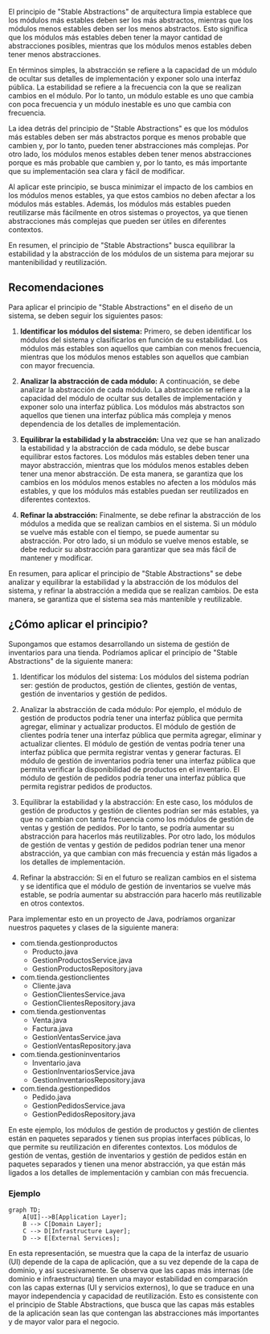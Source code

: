 El principio de "Stable Abstractions" de arquitectura limpia establece que los módulos más estables deben ser los más abstractos, mientras que los módulos menos estables deben ser los menos abstractos. Esto significa que los módulos más estables deben tener la mayor cantidad de abstracciones posibles, mientras que los módulos menos estables deben tener menos abstracciones.

En términos simples, la abstracción se refiere a la capacidad de un módulo de ocultar sus detalles de implementación y exponer solo una interfaz pública. La estabilidad se refiere a la frecuencia con la que se realizan cambios en el módulo. Por lo tanto, un módulo estable es uno que cambia con poca frecuencia y un módulo inestable es uno que cambia con frecuencia.

La idea detrás del principio de "Stable Abstractions" es que los módulos más estables deben ser más abstractos porque es menos probable que cambien y, por lo tanto, pueden tener abstracciones más complejas. Por otro lado, los módulos menos estables deben tener menos abstracciones porque es más probable que cambien y, por lo tanto, es más importante que su implementación sea clara y fácil de modificar.

Al aplicar este principio, se busca minimizar el impacto de los cambios en los módulos menos estables, ya que estos cambios no deben afectar a los módulos más estables. Además, los módulos más estables pueden reutilizarse más fácilmente en otros sistemas o proyectos, ya que tienen abstracciones más complejas que pueden ser útiles en diferentes contextos.

En resumen, el principio de "Stable Abstractions" busca equilibrar la estabilidad y la abstracción de los módulos de un sistema para mejorar su mantenibilidad y reutilización.

## Recomendaciones

Para aplicar el principio de "Stable Abstractions" en el diseño de un sistema, se deben seguir los siguientes pasos:

1. **Identificar los módulos del sistema:** Primero, se deben identificar los módulos del sistema y clasificarlos en función de su estabilidad. Los módulos más estables son aquellos que cambian con menos frecuencia, mientras que los módulos menos estables son aquellos que cambian con mayor frecuencia.

2. **Analizar la abstracción de cada módulo:** A continuación, se debe analizar la abstracción de cada módulo. La abstracción se refiere a la capacidad del módulo de ocultar sus detalles de implementación y exponer solo una interfaz pública. Los módulos más abstractos son aquellos que tienen una interfaz pública más compleja y menos dependencia de los detalles de implementación.

3. **Equilibrar la estabilidad y la abstracción:** Una vez que se han analizado la estabilidad y la abstracción de cada módulo, se debe buscar equilibrar estos factores. Los módulos más estables deben tener una mayor abstracción, mientras que los módulos menos estables deben tener una menor abstracción. De esta manera, se garantiza que los cambios en los módulos menos estables no afecten a los módulos más estables, y que los módulos más estables puedan ser reutilizados en diferentes contextos.

4. **Refinar la abstracción:** Finalmente, se debe refinar la abstracción de los módulos a medida que se realizan cambios en el sistema. Si un módulo se vuelve más estable con el tiempo, se puede aumentar su abstracción. Por otro lado, si un módulo se vuelve menos estable, se debe reducir su abstracción para garantizar que sea más fácil de mantener y modificar.

En resumen, para aplicar el principio de "Stable Abstractions" se debe analizar y equilibrar la estabilidad y la abstracción de los módulos del sistema, y refinar la abstracción a medida que se realizan cambios. De esta manera, se garantiza que el sistema sea más mantenible y reutilizable.

## ¿Cómo aplicar el principio?
Supongamos que estamos desarrollando un sistema de gestión de inventarios para una tienda. Podríamos aplicar el principio de "Stable Abstractions" de la siguiente manera:

1. Identificar los módulos del sistema: Los módulos del sistema podrían ser: gestión de productos, gestión de clientes, gestión de ventas, gestión de inventarios y gestión de pedidos.

2. Analizar la abstracción de cada módulo: Por ejemplo, el módulo de gestión de productos podría tener una interfaz pública que permita agregar, eliminar y actualizar productos. El módulo de gestión de clientes podría tener una interfaz pública que permita agregar, eliminar y actualizar clientes. El módulo de gestión de ventas podría tener una interfaz pública que permita registrar ventas y generar facturas. El módulo de gestión de inventarios podría tener una interfaz pública que permita verificar la disponibilidad de productos en el inventario. El módulo de gestión de pedidos podría tener una interfaz pública que permita registrar pedidos de productos.

3. Equilibrar la estabilidad y la abstracción: En este caso, los módulos de gestión de productos y gestión de clientes podrían ser más estables, ya que no cambian con tanta frecuencia como los módulos de gestión de ventas y gestión de pedidos. Por lo tanto, se podría aumentar su abstracción para hacerlos más reutilizables. Por otro lado, los módulos de gestión de ventas y gestión de pedidos podrían tener una menor abstracción, ya que cambian con más frecuencia y están más ligados a los detalles de implementación.

4. Refinar la abstracción: Si en el futuro se realizan cambios en el sistema y se identifica que el módulo de gestión de inventarios se vuelve más estable, se podría aumentar su abstracción para hacerlo más reutilizable en otros contextos.

Para implementar esto en un proyecto de Java, podríamos organizar nuestros paquetes y clases de la siguiente manera:

* com.tienda.gestionproductos
    * Producto.java
    * GestionProductosService.java
    * GestionProductosRepository.java
* com.tienda.gestionclientes
    * Cliente.java
    * GestionClientesService.java
    * GestionClientesRepository.java
* com.tienda.gestionventas
    * Venta.java
    * Factura.java
    * GestionVentasService.java
    * GestionVentasRepository.java
* com.tienda.gestioninventarios
    * Inventario.java
    * GestionInventariosService.java
    * GestionInventariosRepository.java
* com.tienda.gestionpedidos
    * Pedido.java
    * GestionPedidosService.java
    * GestionPedidosRepository.java

En este ejemplo, los módulos de gestión de productos y gestión de clientes están en paquetes separados y tienen sus propias interfaces públicas, lo que permite su reutilización en diferentes contextos. Los módulos de gestión de ventas, gestión de inventarios y gestión de pedidos están en paquetes separados y tienen una menor abstracción, ya que están más ligados a los detalles de implementación y cambian con más frecuencia.

### Ejemplo
``` mermaid
graph TD;
    A[UI]-->B[Application Layer];
    B --> C[Domain Layer];
    C --> D[Infrastructure Layer];
    D --> E[External Services];
```
En esta representación, se muestra que la capa de la interfaz de usuario (UI) depende de la capa de aplicación, que a su vez depende de la capa de dominio, y así sucesivamente. Se observa que las capas más internas (de dominio e infraestructura) tienen una mayor estabilidad en comparación con las capas externas (UI y servicios externos), lo que se traduce en una mayor independencia y capacidad de reutilización. Esto es consistente con el principio de Stable Abstractions, que busca que las capas más estables de la aplicación sean las que contengan las abstracciones más importantes y de mayor valor para el negocio.